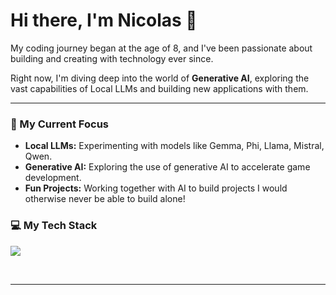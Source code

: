 # Hi there, I'm Nicolas 👋

My coding journey began at the age of 8, and I've been passionate about building and creating with technology ever since.

Right now, I'm diving deep into the world of **Generative AI**, exploring the vast capabilities of Local LLMs and building new applications with them.
<br>

---

### 🚀 My Current Focus

* **Local LLMs:** Experimenting with models like Gemma, Phi, Llama, Mistral, Qwen.
* **Generative AI:** Exploring the use of generative AI to accelerate game development.
* **Fun Projects:** Working together with AI to build projects I would otherwise never be able to build alone!

### 💻 My Tech Stack

![](https://github-readme-stats.vercel.app/api/top-langs/?username=23nicolaso&theme=dark&hide_border=false&include_all_commits=false&count_private=false&layout=compact)

<br>

---

